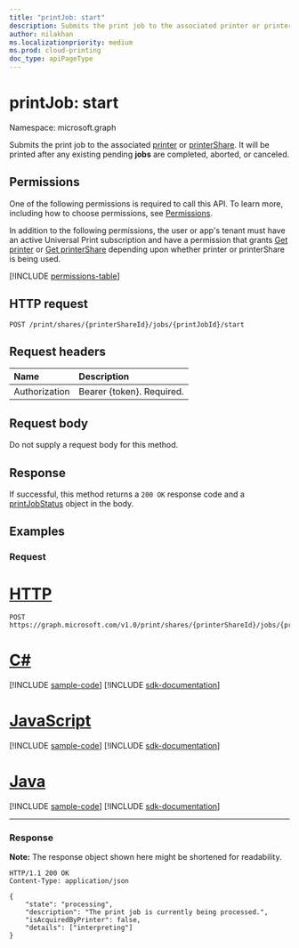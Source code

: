```yaml
---
title: "printJob: start"
description: Submits the print job to the associated printer or printerShare. It will be printed once any existing pending jobs are completed, aborted or canceled.
author: nilakhan
ms.localizationpriority: medium
ms.prod: cloud-printing
doc_type: apiPageType
---
```


# printJob: start
Namespace: microsoft.graph

Submits the print job to the associated [printer](../resources/printer.md) or [printerShare](../resources/printershare.md). It will be printed after any existing pending **jobs** are completed, aborted, or canceled.

## Permissions
One of the following permissions is required to call this API. To learn more, including how to choose permissions, see [Permissions](/graph/permissions-reference).

In addition to the following permissions, the user or app's tenant must have an active Universal Print subscription and have a permission that grants [Get printer](printer-get.md) or [Get printerShare](printershare-get.md) depending upon whether printer or printerShare is being used.

<!-- { "blockType": "permissions", "name": "printjob_start" } -->
[!INCLUDE [permissions-table](../includes/permissions/printjob-start-permissions.md)]

## HTTP request

<!-- {
  "blockType": "ignored"
}
-->
``` http
POST /print/shares/{printerShareId}/jobs/{printJobId}/start
```

## Request headers
|Name|Description|
|:---|:---|
|Authorization|Bearer {token}. Required.|

## Request body
Do not supply a request body for this method.

## Response
If successful, this method returns a `200 OK` response code and a [printJobStatus](../resources/printjobstatus.md) object in the body.

## Examples

### Request

# [HTTP](#tab/http)
<!-- {
  "blockType": "request",
  "name": "printjob_start"
}
-->
``` http
POST https://graph.microsoft.com/v1.0/print/shares/{printerShareId}/jobs/{printJobId}/start
```

# [C#](#tab/csharp)
[!INCLUDE [sample-code](../includes/snippets/csharp/printjob-start-csharp-snippets.md)]
[!INCLUDE [sdk-documentation](../includes/snippets/snippets-sdk-documentation-link.md)]

# [JavaScript](#tab/javascript)
[!INCLUDE [sample-code](../includes/snippets/javascript/printjob-start-javascript-snippets.md)]
[!INCLUDE [sdk-documentation](../includes/snippets/snippets-sdk-documentation-link.md)]

# [Java](#tab/java)
[!INCLUDE [sample-code](../includes/snippets/java/printjob-start-java-snippets.md)]
[!INCLUDE [sdk-documentation](../includes/snippets/snippets-sdk-documentation-link.md)]

---


### Response
**Note:** The response object shown here might be shortened for readability.
<!-- {
  "blockType": "response",
  "truncated": true,
  "@odata.type": "microsoft.graph.printJobStatus"
}
-->
``` http
HTTP/1.1 200 OK
Content-Type: application/json

{
    "state": "processing",
    "description": "The print job is currently being processed.",
    "isAcquiredByPrinter": false,
    "details": ["interpreting"]
}
```


